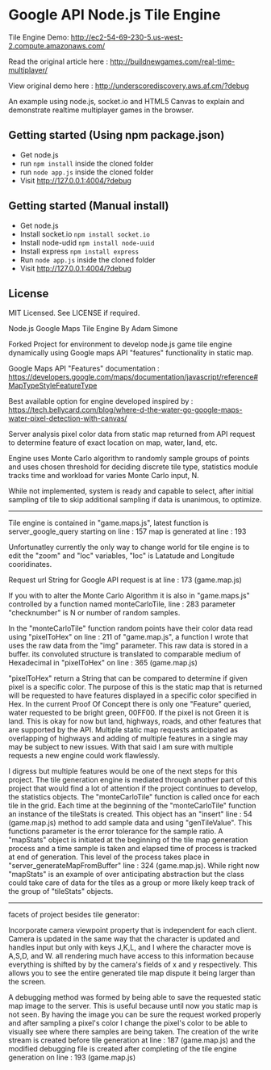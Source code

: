Google API Node.js Tile Engine
=============================

Tile Engine Demo:
http://ec2-54-69-230-5.us-west-2.compute.amazonaws.com/

Read the original article here : 
http://buildnewgames.com/real-time-multiplayer/

View original demo here :
http://underscorediscovery.aws.af.cm/?debug

An example using node.js, socket.io and HTML5 Canvas to explain and demonstrate realtime multiplayer games in the browser.

## Getting started (Using npm package.json)
* Get node.js
* run `npm install` inside the cloned folder
* run `node app.js` inside the cloned folder
* Visit http://127.0.0.1:4004/?debug

## Getting started (Manual install)

* Get node.js
* Install socket.io `npm install socket.io`
* Install node-udid `npm install node-uuid`
* Install express `npm install express`
* Run `node app.js` inside the cloned folder
* Visit http://127.0.0.1:4004/?debug

## License

MIT Licensed. 
See LICENSE if required.

Node.js Google Maps Tile Engine
By Adam Simone

Forked Project for environment to develop node.js game tile engine dynamically using Google maps API "features" functionality in static map. 

Google Maps API "Features" documentation :
https://developers.google.com/maps/documentation/javascript/reference#MapTypeStyleFeatureType

Best available option for engine developed inspired by :
https://tech.bellycard.com/blog/where-d-the-water-go-google-maps-water-pixel-detection-with-canvas/

Server analysis pixel color data from static map returned from API request to determine feature of exact location on map, water, land, etc.

Engine uses Monte Carlo algorithm to randomly sample groups of points and uses chosen threshold for deciding discrete tile type, statistics module tracks time and workload for varies Monte Carlo input, N.

While not implemented, system is ready and capable to select, after initial sampling of tile to skip additional sampling if data is unanimous, to optimize.

******************************************

Tile engine is contained in "game.maps.js", latest function is server_google_query starting on line : 157   map is generated at line : 193

Unfortunatley currently the only way to change world for tile engine is to edit the "zoom" and "loc" variables, "loc" is Latatude and Longitude cooridinates. 

Request url String for Google API request is at line : 173 (game.map.js)

If you with to alter the Monte Carlo Algorithm it is also in "game.maps.js" controlled by a function named monteCarloTile, line : 283    parameter "checknumber" is N or number of random samples.

In the "monteCarloTile" function random points have their color data read using "pixelToHex" on line : 211 of "game.map.js", a function I wrote that uses the raw data from the "img" parameter. This raw data is stored in a buffer. its convoluted structure is translated to comparable medium of Hexadecimal in "pixelToHex" on line : 365 (game.map.js)

"pixelToHex" return a String that can be compared to determine if given pixel is a specific color. The purpose of this is the static map that is returned will be requested to have features displayed in a specific color specified in Hex. In the current Proof Of Concept there is only one "Feature" queried, water requested to be bright green, 00FF00. If the pixel is not Green it is land. This is okay for now but land, highways, roads, and other features that are supported by the API. Multiple static map requests anticipated as overlapping of highways and adding of multiple features in a single may may be subject to new issues. With that said I am sure with multiple requests a new engine could work flawlessly.

I digress but multiple features would be one of the next steps for this project. The tile generation engine is mediated through another part of this project that would find a lot of attention if the project continues to develop, the statistics objects. The "monteCarloTile" function is called once for each tile in the grid. Each time at the beginning of the "monteCarloTile" function an instance of the tileStats is created. This object has an "insert" line : 54 (game.map.js) method to add sample data and using "genTileValue". This functions parameter is the error tolerance for the sample ratio. A "mapStats" object is initiated at the beginning of the tile map generation process and a time sample is taken and elapsed time of process is tracked at end of generation. This level of the process takes place in "server_generateMapFromBuffer" line : 324 (game.map.js). While right now "mapStats" is an example of over anticipating abstraction but the class could take care of data for the tiles as a group or more likely keep track of the group of "tileStats" objects.

******************************************

facets of project besides tile generator:

Incorporate camera viewpoint property that is independent for each client. Camera is updated in the same way that the character is updated and handles input but only with keys J,K,L, and I where the character move is A,S,D, and W. all rendering much have access to this information because everything is shifted by by the camera's fields of x and y respectively. This allows you to see the entire generated tile map dispute it being larger than the screen. 

A debugging method was formed by being able to save the requested static map image to the server. This is useful because until now you static map is not seen. By having the image you can be sure the request worked properly and after sampling a pixel's color I change the pixel's color to be able to visually see where there samples are being taken. The creation of the write stream is created before tile generation at line : 187 (game.map.js) and the modified debugging file is created after completing of the tile engine generation on line : 193 (game.map.js) 


